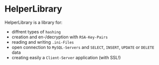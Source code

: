 # HelperLibrary

HelperLibrary is a library for:

- diffrent types of `hashing`
- creation and en-/decryption with `RSA-Key-Pairs`
- reading and writing `.ini-Files`
- open connection to `MySQL-Servers` and `SELECT`, `INSERT`, `UPDATE` or `DELETE` data
- creating easily a `Client-Server` application (with SSL!)
